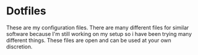 Dotfiles
========

These are my configuration files. There are many different files for similar software because 
I'm still working on my setup so i have been trying many different things. These files are open
and can be used at your own discretion.
